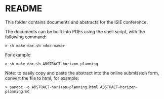# README

This folder contains documents and abstracts for the ISIE conference.

The documents can be built into PDFs using the shell script, with the following command:

	> sh make-doc.sh <doc-name>

For example:

	> sh make-doc.sh ABSTRACT-horizon-planning

Note: to easily copy and paste the abstract into the online submission form, convert the file to html, for example:

	> pandoc -o ABSTRACT-horizon-planning.html ABSTRACT-horizon-planning.md
